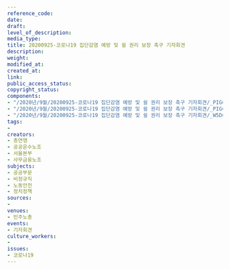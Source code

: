 ```yaml
---
reference_code: 
date: 
draft: 
level_of_description: 
media_type: 
title: 20200925-코로나19 집단감염 예방 및 쉴 권리 보장 촉구 기자회견
description: 
weight: 
modified_at: 
created_at: 
link: 
public_access_status: 
copyright_status: 
components:
- "/2020년/9월/20200925-코로나19 집단감염 예방 및 쉴 권리 보장 촉구 기자회견/_PIG6206.jpg"
- "/2020년/9월/20200925-코로나19 집단감염 예방 및 쉴 권리 보장 촉구 기자회견/_PIG6271.jpg"
- "/2020년/9월/20200925-코로나19 집단감염 예방 및 쉴 권리 보장 촉구 기자회견/_W5D0092.jpg"
tags:
- 
creators:
- 총연맹
- 공공운수노조
- 서울본부
- 사무금융노조
subjects:
- 공공부문
- 비정규직
- 노동안전
- 정치정책
sources:
- 
venues:
- 민주노총
events:
- 기자회견
culture_workers:
- 
issues:
- 코로나19
---
```

